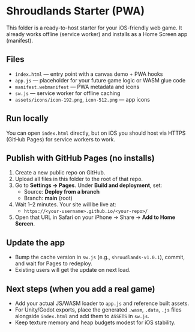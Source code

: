 # Shroudlands Starter (PWA)

This folder is a ready-to-host starter for your iOS-friendly web game.
It already works offline (service worker) and installs as a Home Screen app (manifest).

## Files
- `index.html` — entry point with a canvas demo + PWA hooks
- `app.js` — placeholder for your future game logic or WASM glue code
- `manifest.webmanifest` — PWA metadata and icons
- `sw.js` — service worker for offline caching
- `assets/icons/icon-192.png`, `icon-512.png` — app icons

## Run locally
You can open `index.html` directly, but on iOS you should host via HTTPS (GitHub Pages) for service workers to work.

## Publish with GitHub Pages (no installs)
1. Create a new public repo on GitHub.
2. Upload all files in this folder to the root of that repo.
3. Go to **Settings → Pages**. Under **Build and deployment**, set:
   - Source: **Deploy from a branch**
   - Branch: **main** (root)
4. Wait 1–2 minutes. Your site will be live at:
   - `https://<your-username>.github.io/<your-repo>/`
5. Open that URL in Safari on your iPhone → Share → **Add to Home Screen**.

## Update the app
- Bump the cache version in `sw.js` (e.g., `shroudlands-v1.0.1`), commit, and wait for Pages to redeploy.
- Existing users will get the update on next load.

## Next steps (when you add a real game)
- Add your actual JS/WASM loader to `app.js` and reference built assets.
- For Unity/Godot exports, place the generated `.wasm`, `.data`, `.js` files alongside `index.html` and add them to `ASSETS` in `sw.js`.
- Keep texture memory and heap budgets modest for iOS stability.

